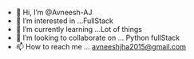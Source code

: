 - 👋 Hi, I’m @Avneesh-AJ
- 👀 I’m interested in ...FullStack
- 🌱 I’m currently learning ...Lot of things
- 💞️ I’m looking to collaborate on ... Python fullStack
- 📫 How to reach me ... avneeshjha2015@gmail.com

<!---
Avneesh-AJ/Avneesh-AJ is a ✨ special ✨ repository because its `README.md` (this file) appears on your GitHub profile.
You can click the Preview link to take a look at your changes.
--->
